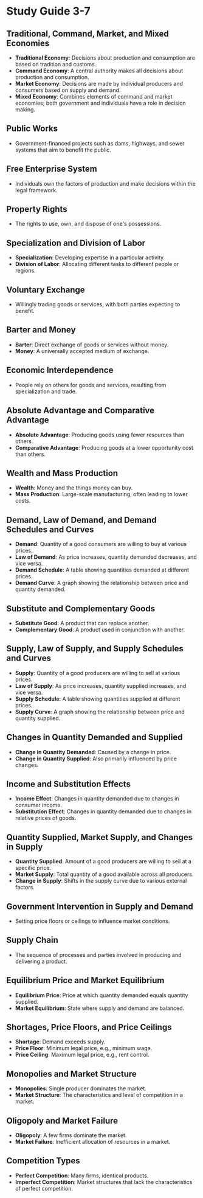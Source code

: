 # Study Guide 3-7

## Traditional, Command, Market, and Mixed Economies
- **Traditional Economy**: Decisions about production and consumption are based on tradition and customs.
- **Command Economy**: A central authority makes all decisions about production and consumption.
- **Market Economy**: Decisions are made by individual producers and consumers based on supply and demand.
- **Mixed Economy**: Combines elements of command and market economies; both government and individuals have a role in decision making.

## Public Works
- Government-financed projects such as dams, highways, and sewer systems that aim to benefit the public.

## Free Enterprise System
- Individuals own the factors of production and make decisions within the legal framework.

## Property Rights
- The rights to use, own, and dispose of one's possessions.

## Specialization and Division of Labor
- **Specialization**: Developing expertise in a particular activity.
- **Division of Labor**: Allocating different tasks to different people or regions.

## Voluntary Exchange
- Willingly trading goods or services, with both parties expecting to benefit.

## Barter and Money
- **Barter**: Direct exchange of goods or services without money.
- **Money**: A universally accepted medium of exchange.

## Economic Interdependence
- People rely on others for goods and services, resulting from specialization and trade.

## Absolute Advantage and Comparative Advantage
- **Absolute Advantage**: Producing goods using fewer resources than others.
- **Comparative Advantage**: Producing goods at a lower opportunity cost than others.

## Wealth and Mass Production
- **Wealth**: Money and the things money can buy.
- **Mass Production**: Large-scale manufacturing, often leading to lower costs.

## Demand, Law of Demand, and Demand Schedules and Curves
- **Demand**: Quantity of a good consumers are willing to buy at various prices.
- **Law of Demand**: As price increases, quantity demanded decreases, and vice versa.
- **Demand Schedule**: A table showing quantities demanded at different prices.
- **Demand Curve**: A graph showing the relationship between price and quantity demanded.

## Substitute and Complementary Goods
- **Substitute Good**: A product that can replace another.
- **Complementary Good**: A product used in conjunction with another.

## Supply, Law of Supply, and Supply Schedules and Curves
- **Supply**: Quantity of a good producers are willing to sell at various prices.
- **Law of Supply**: As price increases, quantity supplied increases, and vice versa.
- **Supply Schedule**: A table showing quantities supplied at different prices.
- **Supply Curve**: A graph showing the relationship between price and quantity supplied.

## Changes in Quantity Demanded and Supplied
- **Change in Quantity Demanded**: Caused by a change in price.
- **Change in Quantity Supplied**: Also primarily influenced by price changes.

## Income and Substitution Effects
- **Income Effect**: Changes in quantity demanded due to changes in consumer income.
- **Substitution Effect**: Changes in quantity demanded due to changes in relative prices of goods.

## Quantity Supplied, Market Supply, and Changes in Supply
- **Quantity Supplied**: Amount of a good producers are willing to sell at a specific price.
- **Market Supply**: Total quantity of a good available across all producers.
- **Change in Supply**: Shifts in the supply curve due to various external factors.

## Government Intervention in Supply and Demand
- Setting price floors or ceilings to influence market conditions.

## Supply Chain
- The sequence of processes and parties involved in producing and delivering a product.

## Equilibrium Price and Market Equilibrium
- **Equilibrium Price**: Price at which quantity demanded equals quantity supplied.
- **Market Equilibrium**: State where supply and demand are balanced.

## Shortages, Price Floors, and Price Ceilings
- **Shortage**: Demand exceeds supply.
- **Price Floor**: Minimum legal price, e.g., minimum wage.
- **Price Ceiling**: Maximum legal price, e.g., rent control.

## Monopolies and Market Structure
- **Monopolies**: Single producer dominates the market.
- **Market Structure**: The characteristics and level of competition in a market.

## Oligopoly and Market Failure
- **Oligopoly**: A few firms dominate the market.
- **Market Failure**: Inefficient allocation of resources in a market.

## Competition Types
- **Perfect Competition**: Many firms, identical products.
- **Imperfect Competition**: Market structures that lack the characteristics of perfect competition.